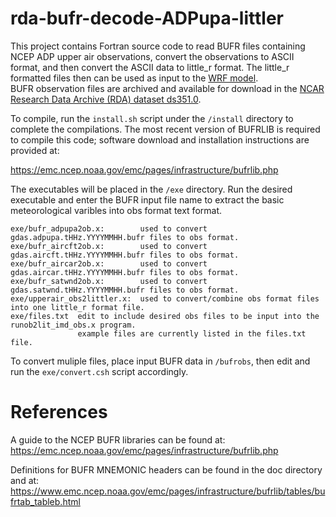 # rda-bufr-decode-ADPupa-littler

This project contains Fortran source code to read BUFR files containing NCEP ADP upper air observations,
convert the observations to ASCII format, and then convert the ASCII data to little_r format. The 
little_r formatted files then can be used as input to the [WRF model](https://www2.mmm.ucar.edu/wrf/users/).  
BUFR observation files are archived and available for download in the 
[NCAR Research Data Archive (RDA) dataset ds351.0](https://doi.org/10.5065/39C5-Z211).

To compile, run the `install.sh` script under the `/install` directory to complete the compilations.
The most recent version of BUFRLIB is required to compile this code; software download and 
installation instructions are provided at:

https://emc.ncep.noaa.gov/emc/pages/infrastructure/bufrlib.php

The executables will be placed in the `/exe` directory.  Run
the desired executable and enter the BUFR input file name to extract
the basic meteorological varibles into obs format text format.  
```
exe/bufr_adpupa2ob.x:        used to convert gdas.adpupa.tHHz.YYYYMMHH.bufr files to obs format.
exe/bufr_aircft2ob.x:        used to convert gdas.aircft.tHHz.YYYYMMHH.bufr files to obs format.
exe/bufr_aircar2ob.x:        used to convert gdas.aircar.tHHz.YYYYMMHH.bufr files to obs format.
exe/bufr_satwnd2ob.x:        used to convert gdas.satwnd.tHHz.YYYYMMHH.bufr files to obs format.
exe/upperair_obs2littler.x:  used to convert/combine obs format files into one little_r format file.
exe/files.txt  edit to include desired obs files to be input into the runob2lit_imd_obs.x program.
               example files are currently listed in the files.txt file. 
```
To convert muliple files, place input BUFR data in `/bufrobs`,
then edit and run the `exe/convert.csh` script accordingly.

# References
A guide to the NCEP BUFR libraries can be found at:
https://emc.ncep.noaa.gov/emc/pages/infrastructure/bufrlib.php

Definitions for BUFR MNEMONIC headers can be found in the doc directory 
and at: 
https://www.emc.ncep.noaa.gov/emc/pages/infrastructure/bufrlib/tables/bufrtab_tableb.html 		
